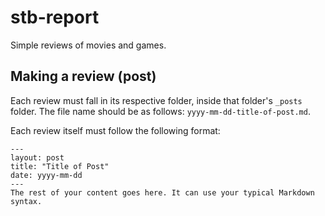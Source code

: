 # stb-report
Simple reviews of movies and games.

## Making a review (post)
Each review must fall in its respective folder, inside that folder's `_posts` folder.
The file name should be as follows: `yyyy-mm-dd-title-of-post.md`.

Each review itself must follow the following format:
```
---
layout: post
title: "Title of Post"
date: yyyy-mm-dd
---
The rest of your content goes here. It can use your typical Markdown syntax.
```
